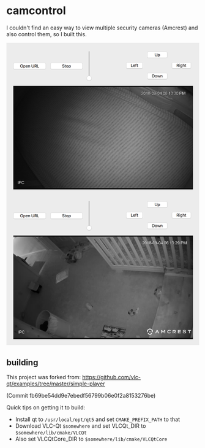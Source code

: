 # camcontrol

I couldn't find an easy way to view multiple security cameras (Amcrest) and also control them, so I built this. 

![screenshot](screenshot.png?raw=true "screenshot")

## building

This project was forked from: https://github.com/vlc-qt/examples/tree/master/simple-player

(Commit fb69be54dd9e7ebedf56799b06e0f2a8153276be)

Quick tips on getting it to build: 

- Install qt to `/usr/local/opt/qt5` and set `CMAKE_PREFIX_PATH` to that
- Download VLC-Qt `$somewhere` and set VLCQt_DIR to `$somewhere/lib/cmake/VLCQt`
- Also set VLCQtCore_DIR to `$somewhere/lib/cmake/VLCQtCore`

